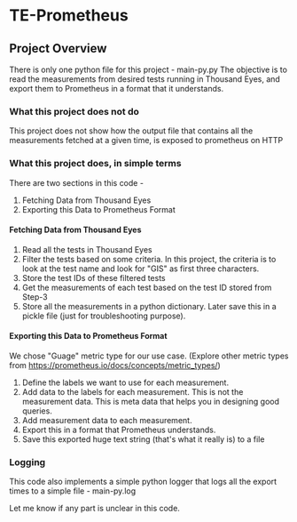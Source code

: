 # TE-Prometheus

## Project Overview
There is only one python file for this project - main-py.py
The objective is to read the measurements from desired tests running in Thousand Eyes, and export them to Prometheus in a format that it understands.

### What this project does not do
This project does not show how the output file that contains all the measurements fetched at a given time, is exposed to prometheus on HTTP

### What this project does, in simple terms
There are two sections in this code - 
1. Fetching Data from Thousand Eyes
2. Exporting this Data to Prometheus Format

#### Fetching Data from Thousand Eyes
1. Read all the tests in Thousand Eyes
2. Filter the tests based on some criteria. In this project, the criteria is to look at the test name and look for "GIS" as first three characters.
3. Store the test IDs of these filtered tests
4. Get the measurements of each test based on the test ID stored from Step-3
5. Store all the measurements in a python dictionary. Later save this in a pickle file (just for troubleshooting purpose).

#### Exporting this Data to Prometheus Format
We chose "Guage" metric type for our use case. (Explore other metric types from https://prometheus.io/docs/concepts/metric_types/)
1. Define the labels we want to use for each measurement.
2. Add data to the labels for each measurement. This is not the measurement data. This is meta data that helps you in designing good queries.
3. Add measurement data to each measurement.
4. Export this in a format that Prometheus understands.
5. Save this exported huge text string (that's what it really is) to a file

### Logging
This code also implements a simple python logger that logs all the export times to a simple file - main-py.log

Let me know if any part is unclear in this code.
